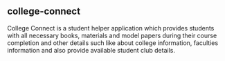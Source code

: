 ## college-connect

College Connect is a student helper application which provides students with all necessary books, materials and model papers during their course completion and other details such like about college information, faculties information and also provide available student club details.



